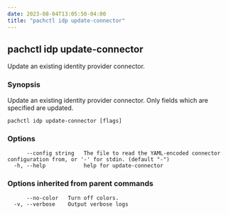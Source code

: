 ```yaml
---
date: 2023-08-04T13:05:50-04:00
title: "pachctl idp update-connector"
---
```


## pachctl idp update-connector

Update an existing identity provider connector.

### Synopsis

Update an existing identity provider connector. Only fields which are specified are updated.

```
pachctl idp update-connector [flags]
```

### Options

```
      --config string   The file to read the YAML-encoded connector configuration from, or '-' for stdin. (default "-")
  -h, --help            help for update-connector
```

### Options inherited from parent commands

```
      --no-color   Turn off colors.
  -v, --verbose    Output verbose logs
```

